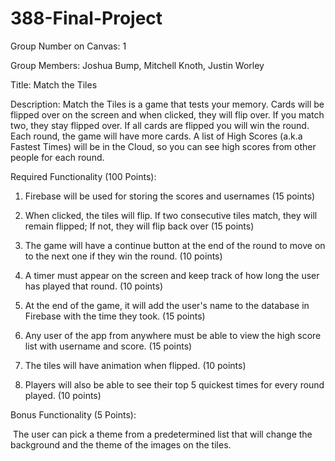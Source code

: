 # 388-Final-Project

Group Number on Canvas:​ 1

Group Members: ​Joshua Bump, Mitchell Knoth, Justin Worley 

Title:​ Match the Tiles

Description:​ Match the Tiles is a game that tests your memory. Cards will be flipped over on the screen and when clicked, they will flip over. 
If you match two, they stay flipped over. If all cards are flipped you will win the round. Each round, the game will have more cards. A list of 
High Scores (a.k.a Fastest Times) will be in the Cloud, so you can see high scores from other people for each round.

Required Functionality (100 Points):

1. Firebase will be used for storing the scores and usernames (15 points)

2. When clicked, the tiles will flip. If two consecutive tiles match, they will remain flipped;
If not, they will flip back over (15 points)

3. The game will have a continue button at the end of the round to move on to the next one
if they win the round. (10 points)

4. A timer must appear on the screen and keep track of how long the user has played that
round. (10 points)

5. At the end of the game, it will add the user's name to the database in Firebase with the
time they took. (15 points)

6. Any user of the app from anywhere must be able to view the high score list with
username and score. (15 points)

7. The tiles will have animation when flipped. (10 points)

8. Players will also be able to see their top 5 quickest times for every round played. (10
points)

Bonus Functionality (5 Points):

​ The user can pick a theme from a predetermined list that will change the background and the theme of the images on the tiles.
